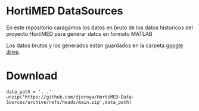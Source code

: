 # HortiMED DataSources

En este repositorio caragamos los datos en bruto de los datos historicos del proyecto HortiMED para generar datos en formato MATLAB


Los datos brutos y los generados estan guardados en la carpeta [google drive](https://drive.google.com/drive/folders/1kaFswvc_SyaaM_Nld144tVH24TGv3Sqn?usp=sharing).


# Download 
```
data_path = '...'
unzip('https://github.com/djoroya/HortiMED-Data-Sources/archive/refs/heads/main.zip',data_path)
```
